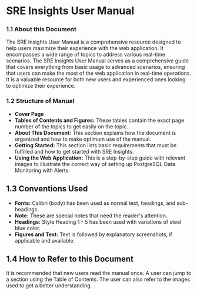 # SRE Insights User Manual

### 1.1 About this Document

The SRE Insights User Manual is a comprehensive resource designed to help users maximize their experience with the web application. It encompasses a wide range of topics to address various real-time scenarios. The SRE Insights User Manual serves as a comprehensive guide that covers everything from basic usage to advanced scenarios, ensuring that users can make the most of the web application in real-time operations. It is a valuable resource for both new users and experienced ones looking to optimize their experience.

### 1.2 Structure of Manual

- **Cover Page**
- **Tables of Contents and Figures:** These tables contain the exact page number of the topics to get easily on the topic.
- **About This Document:** This section explains how the document is organized and how to make optimum use of the manual.
- **Getting Started:** This section lists basic requirements that must be fulfilled and how to get started with SRE Insights.
- **Using the Web Application:** This is a step-by-step guide with relevant images to illustrate the correct way of setting up PostgreSQL Data Monitoring with Alerts.
## 1.3 Conventions Used

- **Fonts:** Calibri (body) has been used as normal text, headings, and sub-headings.
- **Note:** These are special notes that need the reader's attention.
- **Headings:** Style Heading 1 - 5 has been used with variations of steel blue color.
- **Figures and Text:** Text is followed by explanatory screenshots, if applicable and available.

## 1.4 How to Refer to this Document

It is recommended that new users read the manual once. A user can jump to a section using the Table of Contents. The user can also refer to the images used to get a better understanding.
